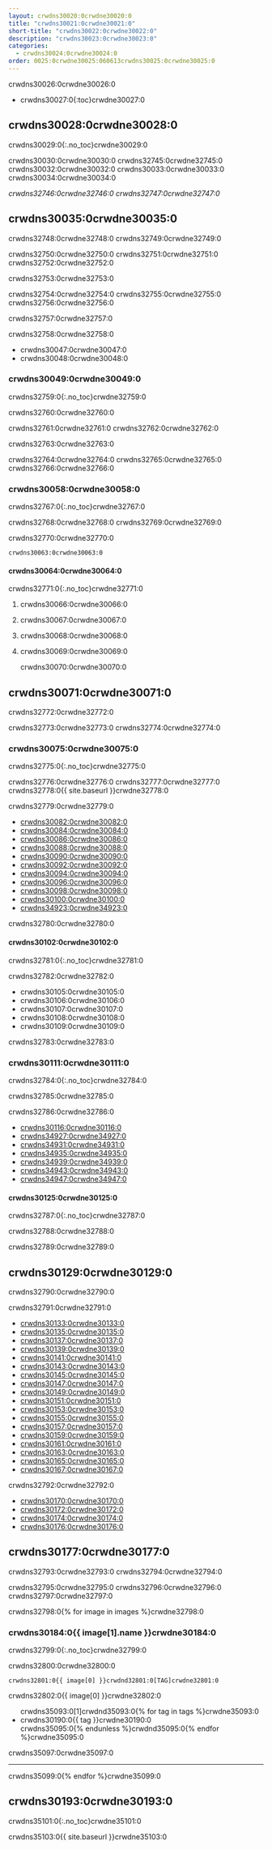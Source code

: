 ```yaml
---
layout: crwdns30020:0crwdne30020:0
title: "crwdns30021:0crwdne30021:0"
short-title: "crwdns30022:0crwdne30022:0"
description: "crwdns30023:0crwdne30023:0"
categories:
  - crwdns30024:0crwdne30024:0
order: 0025:0crwdne30025:060613crwdns30025:0crwdne30025:0
---
```

crwdns30026:0crwdne30026:0

- crwdns30027:0{:toc}crwdne30027:0

## crwdns30028:0crwdne30028:0

crwdns30029:0{:.no_toc}crwdne30029:0

crwdns30030:0crwdne30030:0 crwdns32745:0crwdne32745:0 crwdns30032:0crwdne30032:0 crwdns30033:0crwdne30033:0 crwdns30034:0crwdne30034:0

*crwdns32746:0crwdne32746:0 crwdns32747:0crwdne32747:0*

## crwdns30035:0crwdne30035:0

crwdns32748:0crwdne32748:0 crwdns32749:0crwdne32749:0

crwdns32750:0crwdne32750:0 crwdns32751:0crwdne32751:0 crwdns32752:0crwdne32752:0

crwdns32753:0crwdne32753:0

crwdns32754:0crwdne32754:0 crwdns32755:0crwdne32755:0 crwdns32756:0crwdne32756:0

crwdns32757:0crwdne32757:0

crwdns32758:0crwdne32758:0

- crwdns30047:0crwdne30047:0
- crwdns30048:0crwdne30048:0

### crwdns30049:0crwdne30049:0

crwdns32759:0{:.no_toc}crwdne32759:0

crwdns32760:0crwdne32760:0

crwdns32761:0crwdne32761:0 crwdns32762:0crwdne32762:0

crwdns32763:0crwdne32763:0

crwdns32764:0crwdne32764:0 crwdns32765:0crwdne32765:0 crwdns32766:0crwdne32766:0

### crwdns30058:0crwdne30058:0

crwdns32767:0{:.no_toc}crwdne32767:0

crwdns32768:0crwdne32768:0 crwdns32769:0crwdne32769:0

crwdns32770:0crwdne32770:0

    crwdns30063:0crwdne30063:0
    

#### crwdns30064:0crwdne30064:0

crwdns32771:0{:.no_toc}crwdne32771:0

1. crwdns30066:0crwdne30066:0
2. crwdns30067:0crwdne30067:0
3. crwdns30068:0crwdne30068:0
4. crwdns30069:0crwdne30069:0

    crwdns30070:0crwdne30070:0
    

## crwdns30071:0crwdne30071:0

crwdns32772:0crwdne32772:0

crwdns32773:0crwdne32773:0 crwdns32774:0crwdne32774:0

### crwdns30075:0crwdne30075:0

crwdns32775:0{:.no_toc}crwdne32775:0

crwdns32776:0crwdne32776:0 crwdns32777:0crwdne32777:0 crwdns32778:0{{ site.baseurl }}crwdne32778:0

crwdns32779:0crwdne32779:0

- [crwdns30082:0crwdne30082:0](crwdns30081:0crwdne30081:0)
- [crwdns30084:0crwdne30084:0](crwdns30083:0crwdne30083:0)
- [crwdns30086:0crwdne30086:0](crwdns30085:0crwdne30085:0)
- [crwdns30088:0crwdne30088:0](crwdns30087:0crwdne30087:0)
- [crwdns30090:0crwdne30090:0](crwdns30089:0crwdne30089:0)
- [crwdns30092:0crwdne30092:0](crwdns30091:0crwdne30091:0)
- [crwdns30094:0crwdne30094:0](crwdns30093:0crwdne30093:0)
- [crwdns30096:0crwdne30096:0](crwdns30095:0crwdne30095:0)
- [crwdns30098:0crwdne30098:0](crwdns30097:0crwdne30097:0)
- [crwdns30100:0crwdne30100:0](crwdns30099:0crwdne30099:0)
- [crwdns34923:0crwdne34923:0](crwdns34921:0crwdne34921:0)

crwdns32780:0crwdne32780:0

#### crwdns30102:0crwdne30102:0

crwdns32781:0{:.no_toc}crwdne32781:0

crwdns32782:0crwdne32782:0

- crwdns30105:0crwdne30105:0
- crwdns30106:0crwdne30106:0
- crwdns30107:0crwdne30107:0
- crwdns30108:0crwdne30108:0
- crwdns30109:0crwdne30109:0

crwdns32783:0crwdne32783:0

### crwdns30111:0crwdne30111:0

crwdns32784:0{:.no_toc}crwdne32784:0

crwdns32785:0crwdne32785:0

crwdns32786:0crwdne32786:0

- [crwdns30116:0crwdne30116:0](crwdns30115:0crwdne30115:0)
- [crwdns34927:0crwdne34927:0](crwdns34925:0crwdne34925:0)
- [crwdns34931:0crwdne34931:0](crwdns34929:0crwdne34929:0)
- [crwdns34935:0crwdne34935:0](crwdns34933:0crwdne34933:0)
- [crwdns34939:0crwdne34939:0](crwdns34937:0crwdne34937:0)
- [crwdns34943:0crwdne34943:0](crwdns34941:0crwdne34941:0)
- [crwdns34947:0crwdne34947:0](crwdns34945:0crwdne34945:0)

#### crwdns30125:0crwdne30125:0

crwdns32787:0{:.no_toc}crwdne32787:0

crwdns32788:0crwdne32788:0

crwdns32789:0crwdne32789:0

## crwdns30129:0crwdne30129:0

crwdns32790:0crwdne32790:0

crwdns32791:0crwdne32791:0

- [crwdns30133:0crwdne30133:0](crwdns30132:0crwdne30132:0)
- [crwdns30135:0crwdne30135:0](crwdns30134:0crwdne30134:0)
- [crwdns30137:0crwdne30137:0](crwdns30136:0crwdne30136:0)
- [crwdns30139:0crwdne30139:0](crwdns30138:0crwdne30138:0)
- [crwdns30141:0crwdne30141:0](crwdns30140:0crwdne30140:0)
- [crwdns30143:0crwdne30143:0](crwdns30142:0crwdne30142:0)
- [crwdns30145:0crwdne30145:0](crwdns30144:0crwdne30144:0)
- [crwdns30147:0crwdne30147:0](crwdns30146:0crwdne30146:0)
- [crwdns30149:0crwdne30149:0](crwdns30148:0crwdne30148:0)
- [crwdns30151:0crwdne30151:0](crwdns30150:0crwdne30150:0)
- [crwdns30153:0crwdne30153:0](crwdns30152:0crwdne30152:0)
- [crwdns30155:0crwdne30155:0](crwdns30154:0crwdne30154:0)
- [crwdns30157:0crwdne30157:0](crwdns30156:0crwdne30156:0)
- [crwdns30159:0crwdne30159:0](crwdns30158:0crwdne30158:0)
- [crwdns30161:0crwdne30161:0](crwdns30160:0crwdne30160:0)
- [crwdns30163:0crwdne30163:0](crwdns30162:0crwdne30162:0)
- [crwdns30165:0crwdne30165:0](crwdns30164:0crwdne30164:0)
- [crwdns30167:0crwdne30167:0](crwdns30166:0crwdne30166:0)

crwdns32792:0crwdne32792:0

- [crwdns30170:0crwdne30170:0](crwdns30169:0crwdne30169:0)
- [crwdns30172:0crwdne30172:0](crwdns30171:0crwdne30171:0)
- [crwdns30174:0crwdne30174:0](crwdns30173:0crwdne30173:0)
- [crwdns30176:0crwdne30176:0](crwdns30175:0crwdne30175:0)

## crwdns30177:0crwdne30177:0

crwdns32793:0crwdne32793:0 crwdns32794:0crwdne32794:0

crwdns32795:0crwdne32795:0 crwdns32796:0crwdne32796:0 crwdns32797:0crwdne32797:0

crwdns32798:0{% for image in images %}crwdne32798:0

### crwdns30184:0{{ image[1].name }}crwdne30184:0

crwdns32799:0{:.no_toc}crwdne32799:0

crwdns32800:0crwdne32800:0

`crwdns32801:0{{ image[0] }}crwdnd32801:0[TAG]crwdne32801:0`

crwdns32802:0{{ image[0] }}crwdne32802:0

<ul class="list-2cols">
crwdns35093:0[1]crwdnd35093:0{% for tag in tags %}crwdne35093:0
    <li>crwdns30190:0{{ tag }}crwdne30190:0</li>
    crwdns35095:0{% endunless %}crwdnd35095:0{% endfor %}crwdne35095:0
</ul>

<p>crwdns35097:0crwdne35097:0</p>

* * *

crwdns35099:0{% endfor %}crwdne35099:0

## crwdns30193:0crwdne30193:0

crwdns35101:0{:.no_toc}crwdne35101:0

crwdns35103:0{{ site.baseurl }}crwdne35103:0